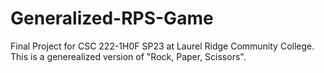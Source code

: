 # Generalized-RPS-Game
Final Project for CSC 222-1H0F SP23 at Laurel Ridge Community College. This is a generealized version of "Rock, Paper, Scissors".
